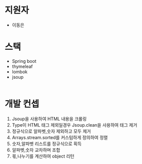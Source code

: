 # 지원자
- 이동은

# 스택
- Spring boot
- thymeleaf
- lombok
- jsoup  
  <br>

# 개발 컨셉
1. Jsoup을 사용하여 HTML 내용을 크롤링
2. Type이 HTML 태그 제외일경우 Jsoup.clean을 사용하여 태그 제거
3. 정규식으로 알파벳,숫자 제외하고 모두 제거
4. Arrays.stream.sorted를 커스텀하게 정의하여 정렬
5. 숫자,알파벳 리스트를 정규식으로 획득
6. 알파벳,숫자 교차하며 조합
7. 몫,나누기를 계산하여 object 리턴
